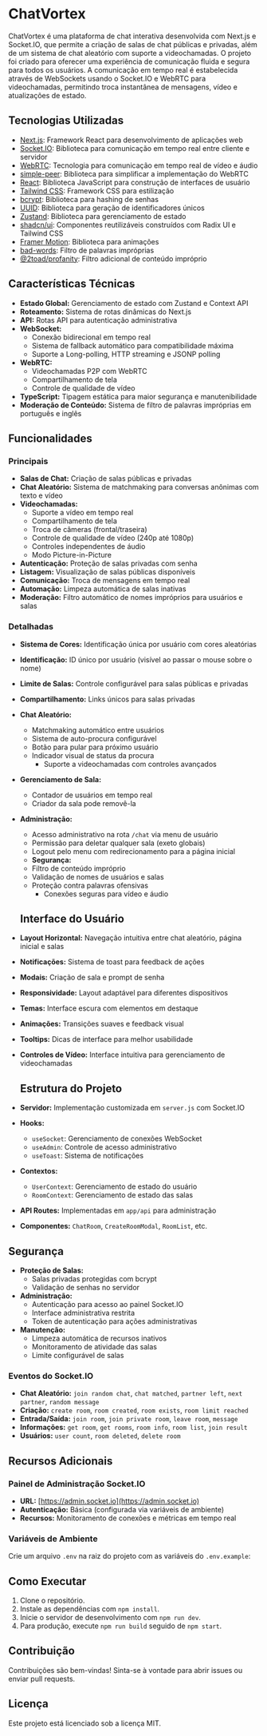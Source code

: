 # ChatVortex

ChatVortex é uma plataforma de chat interativa desenvolvida com Next.js e Socket.IO, que permite a criação de salas de chat públicas e privadas, além de um sistema de chat aleatório com suporte a videochamadas. O projeto foi criado para oferecer uma experiência de comunicação fluida e segura para todos os usuários. A comunicação em tempo real é estabelecida através de WebSockets usando o Socket.IO e WebRTC para videochamadas, permitindo troca instantânea de mensagens, vídeo e atualizações de estado.

## Tecnologias Utilizadas

- [Next.js](https://nextjs.org): Framework React para desenvolvimento de aplicações web
- [Socket.IO](https://socket.io): Biblioteca para comunicação em tempo real entre cliente e servidor
- [WebRTC](https://webrtc.org/): Tecnologia para comunicação em tempo real de vídeo e áudio
- [simple-peer](https://www.npmjs.com/package/simple-peer): Biblioteca para simplificar a implementação do WebRTC
- [React](https://reactjs.org): Biblioteca JavaScript para construção de interfaces de usuário
- [Tailwind CSS](https://tailwindcss.com): Framework CSS para estilização
- [bcrypt](https://www.npmjs.com/package/bcrypt): Biblioteca para hashing de senhas
- [UUID](https://www.npmjs.com/package/uuid): Biblioteca para geração de identificadores únicos
- [Zustand](https://zustand-demo.pmnd.rs/): Biblioteca para gerenciamento de estado
- [shadcn/ui](https://ui.shadcn.com/): Componentes reutilizáveis construídos com Radix UI e Tailwind CSS
- [Framer Motion](https://www.framer.com/motion/): Biblioteca para animações
- [bad-words](https://www.npmjs.com/package/bad-words): Filtro de palavras impróprias
- [@2toad/profanity](https://www.npmjs.com/package/@2toad/profanity): Filtro adicional de conteúdo impróprio

## Características Técnicas

- **Estado Global:** Gerenciamento de estado com Zustand e Context API
- **Roteamento:** Sistema de rotas dinâmicas do Next.js
- **API:** Rotas API para autenticação administrativa
- **WebSocket:**
  - Conexão bidirecional em tempo real
  - Sistema de fallback automático para compatibilidade máxima
  - Suporte a Long-polling, HTTP streaming e JSONP polling
- **WebRTC:**
  - Videochamadas P2P com WebRTC
  - Compartilhamento de tela
  - Controle de qualidade de vídeo
- **TypeScript:** Tipagem estática para maior segurança e manutenibilidade
- **Moderação de Conteúdo:** Sistema de filtro de palavras impróprias em português e inglês

## Funcionalidades

### Principais

- **Salas de Chat:** Criação de salas públicas e privadas
- **Chat Aleatório:** Sistema de matchmaking para conversas anônimas com texto e vídeo
- **Videochamadas:**
  - Suporte a vídeo em tempo real
  - Compartilhamento de tela
  - Troca de câmeras (frontal/traseira)
  - Controle de qualidade de vídeo (240p até 1080p)
  - Controles independentes de áudio
  - Modo Picture-in-Picture
- **Autenticação:** Proteção de salas privadas com senha
- **Listagem:** Visualização de salas públicas disponíveis
- **Comunicação:** Troca de mensagens em tempo real
- **Automação:** Limpeza automática de salas inativas
- **Moderação:** Filtro automático de nomes impróprios para usuários e salas

### Detalhadas

- **Sistema de Cores:** Identificação única por usuário com cores aleatórias
- **Identificação:** ID único por usuário (visível ao passar o mouse sobre o nome)
- **Limite de Salas:** Controle configurável para salas públicas e privadas
- **Compartilhamento:** Links únicos para salas privadas
- **Chat Aleatório:**
  - Matchmaking automático entre usuários
  - Sistema de auto-procura configurável
  - Botão para pular para próximo usuário
  - Indicador visual de status da procura
    - Suporte a videochamadas com controles avançados
- **Gerenciamento de Sala:**
  - Contador de usuários em tempo real
  - Criador da sala pode removê-la
- **Administração:**

  - Acesso administrativo na rota `/chat` via menu de usuário
  - Permissão para deletar qualquer sala (exeto globais)
  - Logout pelo menu com redirecionamento para a página inicial
  - **Segurança:**
  - Filtro de conteúdo impróprio
  - Validação de nomes de usuários e salas
  - Proteção contra palavras ofensivas
    - Conexões seguras para vídeo e áudio

  ## Interface do Usuário

- **Layout Horizontal:** Navegação intuitiva entre chat aleatório, página inicial e salas
- **Notificações:** Sistema de toast para feedback de ações
- **Modais:** Criação de sala e prompt de senha
- **Responsividade:** Layout adaptável para diferentes dispositivos
- **Temas:** Interface escura com elementos em destaque
- **Animações:** Transições suaves e feedback visual
- **Tooltips:** Dicas de interface para melhor usabilidade
- **Controles de Vídeo:** Interface intuitiva para gerenciamento de videochamadas

  ## Estrutura do Projeto

- **Servidor:** Implementação customizada em `server.js` com Socket.IO
- **Hooks:**
  - `useSocket`: Gerenciamento de conexões WebSocket
  - `useAdmin`: Controle de acesso administrativo
  - `useToast`: Sistema de notificações
- **Contextos:**
  - `UserContext`: Gerenciamento de estado do usuário
  - `RoomContext`: Gerenciamento de estado das salas
- **API Routes:** Implementadas em `app/api` para administração
- **Componentes:** `ChatRoom`, `CreateRoomModal`, `RoomList`, etc.

## Segurança

- **Proteção de Salas:**
  - Salas privadas protegidas com bcrypt
  - Validação de senhas no servidor
- **Administração:**
  - Autenticação para acesso ao painel Socket.IO
  - Interface administrativa restrita
  - Token de autenticação para ações administrativas
- **Manutenção:**
  - Limpeza automática de recursos inativos
  - Monitoramento de atividade das salas
  - Limite configurável de salas

### Eventos do Socket.IO

- **Chat Aleatório:** `join random chat`, `chat matched`, `partner left`, `next partner`, `random message`
- **Criação:** `create room`, `room created`, `room exists`, `room limit reached`
- **Entrada/Saída:** `join room`, `join private room`, `leave room`, `message`
- **Informações:** `get room`, `get rooms`, `room info`, `room list`, `join result`
- **Usuários:** `user count`, `room deleted`, `delete room`

## Recursos Adicionais

### Painel de Administração Socket.IO

- **URL:** [https://admin.socket.io](https://admin.socket.io)
- **Autenticação:** Básica (configurada via variáveis de ambiente)
- **Recursos:** Monitoramento de conexões e métricas em tempo real

### Variáveis de Ambiente

Crie um arquivo `.env` na raiz do projeto com as variáveis do `.env.example`:

## Como Executar

1. Clone o repositório.
2. Instale as dependências com `npm install`.
3. Inicie o servidor de desenvolvimento com `npm run dev`.
4. Para produção, execute `npm run build` seguido de `npm start`.

## Contribuição

Contribuições são bem-vindas! Sinta-se à vontade para abrir issues ou enviar pull requests.

## Licença

Este projeto está licenciado sob a licença MIT.
